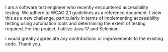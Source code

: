 I am a software test engineer who recently encountered accessibility testing.
We adhere to WCAG 2.1 guidelines as a reference document.
I view this as a new challenge, particularly in terms of implementing accessibility testing using automation tools and determining the extent of testing required. 
For the project, I utilize Java 17 and Selenium. 

I would greatly appreciate any contributions or improvements to the existing code.
Thank you.
